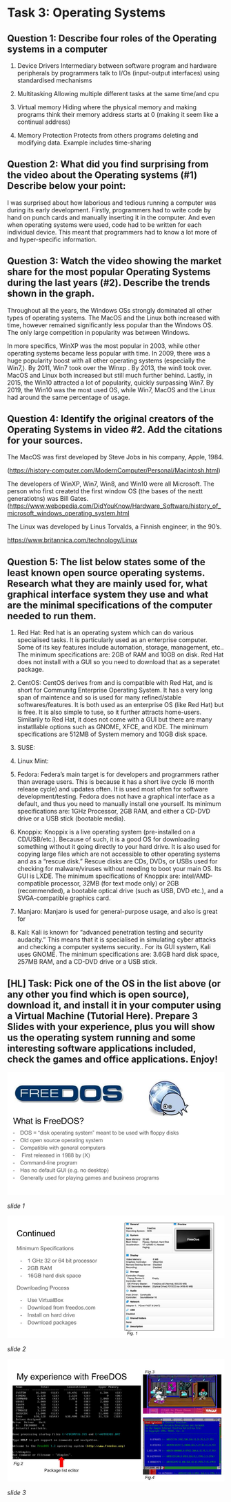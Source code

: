 # Task 3: Operating Systems

## Question 1: Describe four roles of the Operating systems in a computer

1. Device Drivers
Intermediary between software program and hardware peripherals by programmers talk to I/Os (input-output interfaces) using standardised mechanisms 

1. Multitasking 
Allowing multiple different tasks at the same time/and cpu 

1. Virtual memory
Hiding where the physical memory and making programs think their memory address starts at 0 (making it seem like a continual address) 

1. Memory Protection 
Protects from others programs deleting and modifying data. Example includes time-sharing 

## Question 2: What did you find surprising from the video about the Operating systems (#1) Describe below your point:

I was surprised about how laborious and tedious running a computer was during its early development. Firstly, programmers had to write code by hand on punch cards and manually inserting it in the computer. And even when operating systems were used, code had to be written for each individual device. This meant that programmers had to know a lot more of and hyper-specific information. 

## Question 3: Watch the video showing the market share for the most popular Operating Systems during the last years (#2). Describe the trends shown in the graph.

Throughout all the years, the Windows OSs strongly dominated all other types of operating systems. The MacOS and the Linux both increased with time, however remained significantly less popular than the Windows OS. The only large competition in popularity was between Windows. 

In more specifics, WinXP was the most popular in 2003, while other operating systems became less popular with time.  In 2009, there was a  huge popularity boost with all other operating systems (especially the Win7,). By 2011, Win7 took over the Winxp . By 2013, the win8 took over. MacOS and Linux both increased but still much further behind. Lastly, in 2015, the Win10 attracted a lot of popularity,  quickly surpassing Win7. By 2019, the Win10 was the most used OS, while Win7, MacOS and the Linux had around the same percentage of usage. 

## Question 4: Identify the original creators of the Operating Systems in video #2. Add the citations for your sources.

The MacOS was first developed by Steve Jobs in his company, Apple, 1984. 

(https://history-computer.com/ModernComputer/Personal/Macintosh.html) 

The developers of WinXP, Win7, Win8, and Win10 were all Microsoft. The person who first createtd the first window OS (the bases of the nextt generatiotns) was Bill Gates.  
(https://www.webopedia.com/DidYouKnow/Hardware_Software/history_of_microsoft_windows_operating_system.html

The Linux was developed by Linus Torvalds, a Finnish engineer, in the 90’s. 

https://www.britannica.com/technology/Linux

## Question 5: The list below states some of the least known open source operating systems. Research what they are mainly used for, what graphical interface system they use and what are the minimal specifications of the computer needed to run them. 
1. Red Hat: Red hat is an operating system which can do various specialised tasks. It is particularly used as an enterprise computer. Some of its key features include automation, storage, management, etc.. The minimum specifications are: 2GB of RAM and 10GB on disk. Red Hat does not install with a GUI so you need to download that as a seperatet package. 

1. CentOS: CentOS derives from and is compatible with Red Hat, and is short for Communitg Enterprise Operating System. It has a very long span of maintence and so is used for many refined/stable softwares/features. It is both used as an enterprise OS (like Red Hat) but is free. It is also simple to tuse, so it further attracts home-users. Similarily to Red Hat, it does not come with a GUI but there are many instatllable options such as GNOME, XFCE, and KDE. The minimum specifications are 512MB of System memory and 10GB disk space. 

1. SUSE: 

1. Linux Mint: 

1. Fedora: Federa’s main target is for developers and programmers rather than average users. This is because it has a short live cycle (6 month release cycle) and updates often. It is used most often for software development/testing. Fedora does not have a graphical interface as a default, and thus you need to manually install one yourself. Its minimum specifications are: 1GHz Processor, 2GB RAM, and either a CD-DVD drive or a USB stick (bootable media). 

1. Knoppix: Knoppix is a live operating system (pre-installed on a CD/USB/etc.). Because of such, it is a good OS for downloading something without it going directly to your hard drive. It is also used for copying large files which are not accessible to other operating systems and as a “rescue disk.” Rescue disks are CDs, DVDs, or USBs used for checking for malware/viruses without needing to boot your main OS. Its GUI is LXDE. The minimum specifications of Knoppix are: intel/AMD-compatible processor, 32MB (for text mode only) or 2GB (recommended), a bootable optical drive (such as USB, DVD etc.), and a SVGA-compatible graphics card. 

1. Manjaro: Manjaro is used for general-purpose usage, and also is great for 

1. Kali: Kali is known for “advanced penetration testing and security audacity.” This means that it is specialised in simulating cyber attacks and checking a computer systems security.. For its GUI system, Kali uses GNOME. The minimum specifications are: 3.6GB hard disk space, 257MB RAM, and a CD-DVD drive or a USB stick. 

## [HL] Task: Pick one of the OS in the list above (or any other you find which is open source), download it, and install it in your computer using a Virtual Machine (Tutorial Here). Prepare 3 Slides with your experience, plus you will show us the operating system running and some interesting software applications included, check the games and office applications. Enjoy!

![Diagram](https://github.com/isabelandreatta1/Unit-1/blob/master/HL%20OS%20Presentation.jpg) 

*slide 1* 

![Diagram](https://github.com/isabelandreatta1/Unit-1/blob/master/HL%20OS%20Presentation%20(1).jpg) 

*slide 2* 

![Diagram](https://github.com/isabelandreatta1/Unit-1/blob/master/HL%20OS%20Presentation%20(2).jpg) 

*slide 3* 

